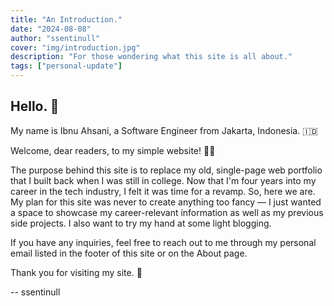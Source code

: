 ```yaml
---
title: "An Introduction."
date: "2024-08-08"
author: "ssentinull"
cover: "img/introduction.jpg"
description: "For those wondering what this site is all about."
tags: ["personal-update"]
---
```


## Hello. :wave:

My name is Ibnu Ahsani, a Software Engineer from Jakarta, Indonesia. :indonesia:

Welcome, dear readers, to my simple website! :raising_hand_man:

The purpose behind this site is to replace my old, single-page web portfolio that I built back when I was still in college. Now that I'm four years into my career in the tech industry, I felt it was time for a revamp. So, here we are. My plan for this site was never to create anything too fancy — I just wanted a space to showcase my career-relevant information as well as my previous side projects. I also want to try my hand at some light blogging.

If you have any inquiries, feel free to reach out to me through my personal email listed in the footer of this site or on the About page.

Thank you for visiting my site. :pray:

-- ssentinull
